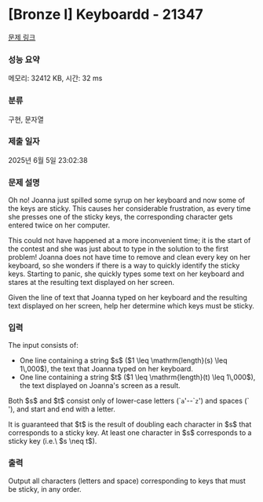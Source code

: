 # [Bronze I] Keyboardd - 21347 

[문제 링크](https://www.acmicpc.net/problem/21347) 

### 성능 요약

메모리: 32412 KB, 시간: 32 ms

### 분류

구현, 문자열

### 제출 일자

2025년 6월 5일 23:02:38

### 문제 설명

<p>Oh no! Joanna just spilled some syrup on her keyboard and now some of the keys are sticky. This causes her considerable frustration, as every time she presses one of the sticky keys, the corresponding character gets entered twice on her computer.</p>

<p>This could not have happened at a more inconvenient time; it is the start of the contest and she was just about to type in the solution to the first problem! Joanna does not have time to remove and clean every key on her keyboard, so she wonders if there is a way to quickly identify the sticky keys. Starting to panic, she quickly types some text on her keyboard and stares at the resulting text displayed on her screen.</p>

<p>Given the line of text that Joanna typed on her keyboard and the resulting text displayed on her screen, help her determine which keys must be sticky.</p>

### 입력 

 <p>The input consists of:</p>

<ul>
	<li>One line containing a string $s$ ($1 \leq \mathrm{length}(s) \leq 1\,000$), the text that Joanna typed on her keyboard.</li>
	<li>One line containing a string $t$ ($1 \leq \mathrm{length}(t) \leq 1\,000$), the text displayed on Joanna's screen as a result.</li>
</ul>

<p>Both $s$ and $t$ consist only of lower-case letters (`<code>a</code>'--`<code>z</code>') and spaces (`<code> </code>'), and start and end with a letter.</p>

<p>It is guaranteed that $t$ is the result of doubling each character in $s$ that corresponds to a sticky key. At least one character in $s$ corresponds to a sticky key (i.e.\ $s \neq t$).</p>

### 출력 

 <p>Output all characters (letters and space) corresponding to keys that must be sticky, in any order.</p>

